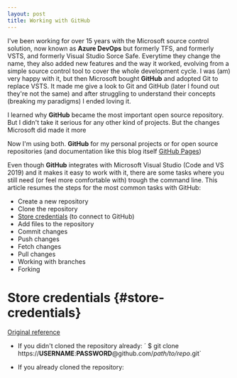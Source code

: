```yaml
---
layout: post
title: Working with GitHub
---
```


I've been working for over 15 years with the Microsoft source control solution, now known as **Azure DevOps** but formerly TFS, and formerly VSTS, and formerly Visual Studio Sorce Safe. Everytime they change the name, they also added new features and the way it worked, evolving from a simple source control tool to cover the whole development cycle. I was (am) very happy with it, but then Microsoft bought **GitHub** and adopted Git to replace VSTS. It made me give a look to Git and GitHub (later I found out they're not the same) and after struggling to understand their concepts (breaking my paradigms) I ended loving it.

I learned why **GitHub** became the most important open source repository. But I didn't take it serious for any other kind of projects. But the changes Microsoft did made it more

Now I'm using both. **GitHub** for my personal projects or for open source repositories (and documentation like this blog itself [GitHub Pages](https://pages.github.com/))

Even though **GitHub** integrates with Microsoft Visual Studio (Code and VS 2019) and it makes it easy to work with it, there are some tasks where you still need (or feel more comfortable with) trough the command line. This article resumes the steps for the most common tasks with GitHub:

- Create a new repository
- Clone the repository
- [Store credentials](#store-credentials) (to connect to GitHub)
- Add files to the repository
- Commit changes
- Push changes
- Fetch changes
- Pull changes
- Working with branches
- Forking

# Store credentials {#store-credentials}

[Original reference](https://www.shellhacks.com/git-config-username-password-store-credentials/)

- If you didn't cloned the repository already:
  ´ \$ git clone https://**USERNAME**:**PASSWORD**@github.com/*path/to/repo*.git`

- If you already cloned the repository:

